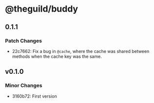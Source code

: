 # @theguild/buddy

## 0.1.1

### Patch Changes

- 22c7662: Fix a bug in `@cache`, where the cache was shared between methods when the cache key was the same.

## v0.1.0

### Minor Changes

- 3160b72: First version
